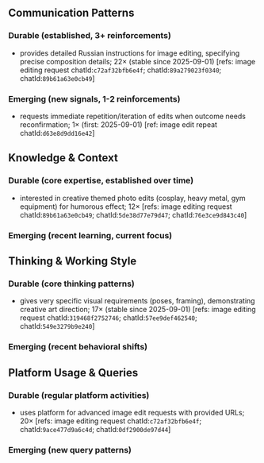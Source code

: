 ## Communication Patterns
### Durable (established, 3+ reinforcements)
- provides detailed Russian instructions for image editing, specifying precise composition details; 22× (stable since 2025-09-01) [refs: image editing request chatId:`c72af32bfb6e4f`; chatId:`89a279023f0340`; chatId:`89b61a63e0cb49`]

### Emerging (new signals, 1-2 reinforcements)
- requests immediate repetition/iteration of edits when outcome needs reconfirmation; 1× (first: 2025-09-01) [ref: image edit repeat chatId:`d63e8d9dd16e42`]

## Knowledge & Context
### Durable (core expertise, established over time)
- interested in creative themed photo edits (cosplay, heavy metal, gym equipment) for humorous effect; 12× [refs: image editing request chatId:`89b61a63e0cb49`; chatId:`5de38d77e79d47`; chatId:`76e3ce9d843c40`]

### Emerging (recent learning, current focus)

## Thinking & Working Style
### Durable (core thinking patterns)
- gives very specific visual requirements (poses, framing), demonstrating creative art direction; 17× (stable since 2025-09-01) [refs: image editing request chatId:`319468f2752746`; chatId:`57ee9def462540`; chatId:`549e3279b9e240`]

### Emerging (recent behavioral shifts)

## Platform Usage & Queries
### Durable (regular platform activities)
- uses platform for advanced image edit requests with provided URLs; 20× [refs: image editing request chatId:`c72af32bfb6e4f`; chatId:`9ace477d9a6c4d`; chatId:`0df2900de97d44`]

### Emerging (new query patterns)